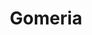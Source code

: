 ---
title: "Gomeria"
url: /cochabamba/gomeria-avenida-juan-de-la-rosa/
shop: reparación de automóviles
---